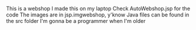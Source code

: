 
This is a webshop
I made this on my laptop
Check AutoWebshop.jsp for the code
The images are in jsp.imgwebshop, y'know
Java files can be found in the src folder
I'm gonna be a programmer when I'm older
